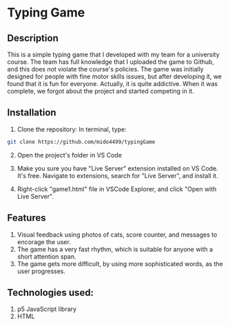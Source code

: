 # Typing Game

## Description
This is a simple typing game that I developed with my team for a university course. The team has full knowledge that I uploaded the game to Github, and this does not violate the course's policies. The game was initially designed for people with fine motor skills issues, but after developing it, we found that it is fun for everyone. Actually, it is quite addictive. When it was complete, we forgot about the project and started competing in it.

## Installation
1. Clone the repository:
In terminal, type:
```bash
git clone https://github.com/mido4499/typingGame
```

2. Open the project's folder in VS Code

3. Make you sure you have "Live Server" extension installed on VS Code. It's free. Navigate to extensions, search for "Live Server", and install it.

4. Right-click "game1.html" file in VSCode Explorer, and click "Open with Live Server".

## Features
1. Visual feedback using photos of cats, score counter, and messages to encorage the user.
2. The game has a very fast rhythm, which is suitable for anyone with a short attention span. 
3. The game gets more difficult, by using more sophisticated words, as the user progresses.

## Technologies used:
1. p5 JavaScript library
2. HTML
